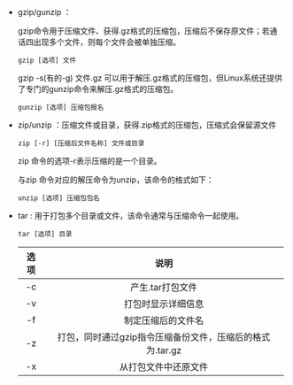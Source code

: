 - gzip/gunzip ：

  gzip命令用于压缩文件、获得.gz格式的压缩包，压缩后不保存原文件；若通话四出现多个文件，则每个文件会被单独压缩。

  ```shell
  gzip [选项] 文件
  ```

  gzip -s(有的-g) 文件.gz 可以用于解压.gz格式的压缩包，但Linux系统还提供了专门的gunzip命令来解压.gz格式的压缩包。

  ```shell
  gunzip [选项] 压缩包报名
  ```

- zip/unzip ：压缩文件或目录，获得.zip格式的压缩包，压缩式会保留源文件

  ```shell
  zip [-r] [压缩后文件名称] 文件或目录
  ```

  zip 命令的选项-r表示压缩的是一个目录。

  与zip 命令对应的解压命令为unzip，该命令的格式如下：

  ```shell
  unzip [选项] 压缩包包名
  ```

- tar : 用于打包多个目录或文件，该命令通常与压缩命令一起使用。

  ```shell
  tar [选项] 目录
  ```

  | 选项 |                           说明                            |
  | :--: | :-------------------------------------------------------: |
  |  -c  |                     产生.tar打包文件                      |
  |  -v  |                    打包时显示详细信息                     |
  |  -f  |                    制定压缩后的文件名                     |
  |  -z  | 打包，同时通过gzip指令压缩备份文件，压缩后的格式为.tar.gz |
  |  -x  |                   从打包文件中还原文件                    |

  

